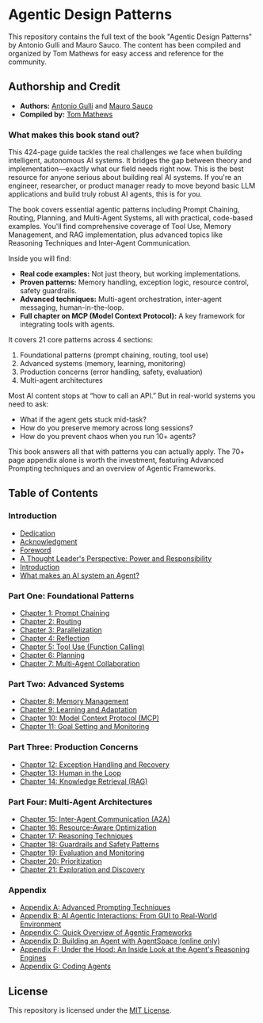 # Agentic Design Patterns

This repository contains the full text of the book "Agentic Design Patterns" by Antonio Gulli and Mauro Sauco. The content has been compiled and organized by Tom Mathews  for easy access and reference for the community.

## Authorship and Credit

- **Authors:** [Antonio Gulli](https://www.linkedin.com/in/searchguy/) and [Mauro Sauco](https://www.linkedin.com/in/maurosauco/)
- **Compiled by:** [Tom Mathews](https://www.linkedin.com/in/mathews-tom/)

### What makes this book stand out?

This 424-page guide tackles the real challenges we face when building intelligent, autonomous AI systems. It bridges the gap between theory and implementation—exactly what our field needs right now. This is the best resource for anyone serious about building real AI systems. If you're an engineer, researcher, or product manager ready to move beyond basic LLM applications and build truly robust AI agents, this is for you.

The book covers essential agentic patterns including Prompt Chaining, Routing, Planning, and Multi-Agent Systems, all with practical, code-based examples. You'll find comprehensive coverage of Tool Use, Memory Management, and RAG implementation, plus advanced topics like Reasoning Techniques and Inter-Agent Communication.

Inside you will find:

- **Real code examples:** Not just theory, but working implementations.
- **Proven patterns:** Memory handling, exception logic, resource control, safety guardrails.
- **Advanced techniques:** Multi-agent orchestration, inter-agent messaging, human-in-the-loop.
- **Full chapter on MCP (Model Context Protocol):** A key framework for integrating tools with agents.

It covers 21 core patterns across 4 sections:

1. Foundational patterns (prompt chaining, routing, tool use)
2. Advanced systems (memory, learning, monitoring)
3. Production concerns (error handling, safety, evaluation)
4. Multi-agent architectures

Most AI content stops at “how to call an API.” But in real-world systems you need to ask:

- What if the agent gets stuck mid-task?
- How do you preserve memory across long sessions?
- How do you prevent chaos when you run 10+ agents?

This book answers all that with patterns you can actually apply. The 70+ page appendix alone is worth the investment, featuring Advanced Prompting techniques and an overview of Agentic Frameworks.

## Table of Contents

### Introduction

- [Dedication](00-Introduction/01-Dedication-1cQ61mNpiWn6eSORmWjEjF44vN2Lpba8kyKmNwIC60ig.md)
- [Acknowledgment](00-Introduction/02-Acknowledgment-1u2y6tY48bw8nriDUuwWEf9s8g66vyIqBKSKZDOS-n0s.md)
- [Foreword](00-Introduction/03-Foreword-18Q9kfZuCTL37ztrSjLxwf8Elr5UfAiAavmnj0IqSpbU.md)
- [A Thought Leader's Perspective: Power and Responsibility](00-Introduction/04-A_Thought_Leaders_Perspective_Power_and_Responsibility-1PWhaXD_UNKgJaxYe3JBxRFRt3_B8Wm67CFxtSBQ4LkU.md)
- [Introduction](00-Introduction/05-Introduction-1K5jwqB6jh20uHL0TTWxqWOxFk-dzFxRvHzrRRV79hrg.md)
- [What makes an AI system an Agent?](00-Introduction/06-What_makes_an_AI_system_an_Agent-1Nw6hRa7ItdLr_Tj5hF2q-OH8B_uPKb--RLn8SXZKA94.md)

### Part One: Foundational Patterns

- [Chapter 1: Prompt Chaining](01-Part_One/Chapter_1-Prompt_Chaining-1flxKGrbnF2g8yh3F-oVD5Xx7ZumId56HbFpIiPdkqLI.md)
- [Chapter 2: Routing](01-Part_One/Chapter_2-Routing-1ux_n8n3T4bYndOjs1DKW5ccpC802KISdy2IWnlvYbas.md)
- [Chapter 3: Parallelization](01-Part_One/Chapter_3-Parallelization-1XVMp4RcRkoUJTVbrP2foWZX703CUJpWkrhyFU2cfUOA.md)
- [Chapter 4: Reflection](01-Part_One/Chapter_4-Reflection-1HXXJOQIMWowtLw4WMiSR360caDAlZPtl5dPPgvq9IT4.md)
- [Chapter 5: Tool Use (Function Calling)](01-Part_One/Chapter_5-Tool_Use_(Function_Calling)-1bE4iMljhppqGY1p48gQWtZvk6MfRuJRCiba1yRykGNE.md)
- [Chapter 6: Planning](01-Part_One/Chapter_6-Planning-18vvNESEwHnVUREzIipuaDNCnNAREGqEfy9MQYC9wb4o.md)
- [Chapter 7: Multi-Agent Collaboration](01-Part_One/Chapter_7-Multi-Agent_Collaboration-1RZ5-2fykDQKOBx01pwfKkDe0GCs5ydca7xW9Q4wqS_M.md)

### Part Two: Advanced Systems

- [Chapter 8: Memory Management](02-Part_Two/Chapter_8-Memory_Management-1asVTObtzIye0I9ypAztaeeI_sr_Hx2TORE02uUuqH_c.md)
- [Chapter 9: Learning and Adaptation](02-Part_Two/Chapter_9-Learning_and_Adaptation-1UHTEDCmSM1nwB-iyMoHuYzVcu_B_4KkJ2ITGGUKqo8s.md)
- [Chapter 10: Model Context Protocol (MCP)](02-Part_Two/Chapter_10-Model_Context_Protocol_(MCP)-1e6XimYczKmhX9zpqEyxLFWPQgGuG0brp7Hic2sFl_qw.md)
- [Chapter 11: Goal Setting and Monitoring](02-Part_Two/Chapter_11-Goal_Setting_and_Monitoring-10ndlCB39BWjyFRWKpcoKib4vuPD1ojD-x0-ynMaf5uw.md)

### Part Three: Production Concerns

- [Chapter 12: Exception Handling and Recovery](03-Part_Three/Chapter_12-Exception_Handling_and_Recovery-1C07AuMur6-infwE0viCp4QtAy_wWI-uceFm6MaYHQGk.md)
- [Chapter 13: Human in the Loop](03-Part_Three/Chapter_13-Human_in_the_Loop-1ImOZcw6yeb7a-uRBMNP1VdovYfyip4IdsAcLu9yue-0.md)
- [Chapter 14: Knowledge Retrieval (RAG)](03-Part_Three/Chapter_14-Knowledge_Retrieval_(RAG)-1v96Oobio6xDOqbK8ejsXjmOc4Dp2uoLMo5_gfJgi-NE.md)

### Part Four: Multi-Agent Architectures

- [Chapter 15: Inter-Agent Communication (A2A)](04-Part_Four/Chapter_15-Inter_Agent_Communication_(A2A)-1H6HmUYcy5kugt5gt7Kh2Zzb8C62d5pu36RsgMNDCX24.md)
- [Chapter 16: Resource-Aware Optimization](04-Part_Four/Chapter_16-Resource_Aware_Optimization-1nAN58l6JjqEJHk43126uh7xgdEblCpcbsNUHXgtBmJQ.md)
- [Chapter 17: Reasoning Techniques](04-Part_Four/Chapter_17-Reasoning_Techniques-1Yt1W_hLaC6ZNgJXfT4W6NrCL4TzNVdKOX50kgpHiIq4.md)
- [Chapter 18: Guardrails and Safety Patterns](04-Part_Four/Chapter_18-Guardrails_Safety_Patterns-1Gpc5af_okze1kprRLohP6-81e1KwL6HggjeLvxQyIuk.md)
- [Chapter 19: Evaluation and Monitoring](04-Part_Four/Chapter_19-Evaluation_and_Monitoring-1G3zOZM2ZOd0gUp5dy66FUjKMOcALh9l-JpvPxgGMm8w.md)
- [Chapter 20: Prioritization](04-Part_Four/Chapter_20-Prioritization-1qyXxGM2hNqW_qjXuBFxrEUeoYVO79BoW1ogKu1bfdCY.md)
- [Chapter 21: Exploration and Discovery](04-Part_Four/Chapter_21-Exploration_and_Discovery-1zeeMVTqjqRIli6G9MMWThhoQhvKqLOjJF2EHHUXLhdk.md)

### Appendix

- [Appendix A: Advanced Prompting Techniques](05-Appendix/Appendix_A-Advanced_Prompting_Techniques-1V7EKEWibOH6IhHD_PtbFZiml492-2191jDQCcTkhtTI.md)
- [Appendix B: AI Agentic Interactions: From GUI to Real-World Environment](05-Appendix/Appendix_B-AI_Agentic_Interactions_From_GUI_to_Real_World_Environment-11pma_tCoC7uZ2SFKjcR5KyIq0_ooMGSoadI6f9mxG2I.md)
- [Appendix C: Quick Overview of Agentic Frameworks](05-Appendix/Appendix_C-Quick_Overview_of_Agentic_Frameworks-151rGsiEYOkXUcNDRus_N8TxxuvjoyTDViBhzt9z0Mfw.md)
- [Appendix D: Building an Agent with AgentSpace (online only)](05-Appendix/Appendix_D-Building_an_Agent_with_AgentSpace_(on_line_only)-1bDRJ8mKtLTeWNC-cGD0Cr8pEJQgJHNcjqz5ekloAjaE.md)
- [Appendix F: Under the Hood: An Inside Look at the Agent's Reasoning Engines](05-Appendix/Appendix_F-Under_the_Hood_An_Inside_Look_at_the_Agents_Reasoning_Engines-14q3fQ-FZmDgiughno_WLSILMWkURvUgR7mlGiFtvwd4.md)
- [Appendix G: Coding Agents](05-Appendix/Appendix_G-Coding_Agents-1tVyhgwrD4fu_D_pHUrwhNxoguRG3tLc1KObXFxrxE_s.md)

## License

This repository is licensed under the [MIT License](LICENSE).
